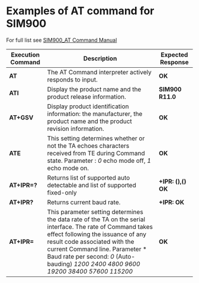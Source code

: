 

# Examples of AT command for SIM900

For full list see [SIM900_AT Command Manual](https://simcom.ee/documents/SIM900/SIM900_AT%20Command%20Manual_V1.11.pdf)


| Execution Command  | Description | Expected Response |
| --- | --- | --- |
| **AT** | The AT Command interpreter actively responds to input. | **OK** |
| **ATI** | Display the product name and the product release information. | **SIM900 R11.0** |
| **AT+GSV** | Display product identification information: the manufacturer, the product name and the product revision information. | **OK** |
| **ATE<value>** | This setting determines whether or not the TA echoes characters received from TE during Command state. Parameter **<value>**: _0_ echo mode off, _1_ echo mode on. | **OK** |
| **AT+IPR=?** | Returns list of supported auto detectable **<rates1>** and list of supported fixed-only **<rates2>** | **+IPR: (<rates1>),(<rates2>)** **OK** |
| **AT+IPR?** | Returns current baud rate. | **+IPR: <rate>** **OK** |
| **AT+IPR=<rate>** | This parameter setting determines the data rate of the TA on the serial interface. The rate of Command takes effect following the issuance of any result code associated with the current Command line. Parameter **<rate>* Baud rate per second: _0_ (Auto-bauding) _1200_ _2400_ _4800_ _9600_ _19200_ _38400_ _57600_ _115200_ | **OK** |
